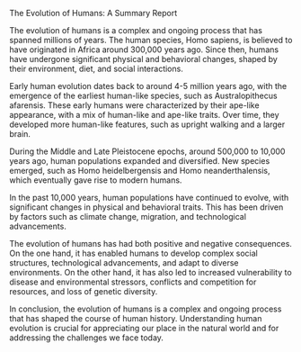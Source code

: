 The Evolution of Humans: A Summary Report

The evolution of humans is a complex and ongoing process that has spanned millions of years. The human species, Homo sapiens, is believed to have originated in Africa around 300,000 years ago. Since then, humans have undergone significant physical and behavioral changes, shaped by their environment, diet, and social interactions.

Early human evolution dates back to around 4-5 million years ago, with the emergence of the earliest human-like species, such as Australopithecus afarensis. These early humans were characterized by their ape-like appearance, with a mix of human-like and ape-like traits. Over time, they developed more human-like features, such as upright walking and a larger brain.

During the Middle and Late Pleistocene epochs, around 500,000 to 10,000 years ago, human populations expanded and diversified. New species emerged, such as Homo heidelbergensis and Homo neanderthalensis, which eventually gave rise to modern humans.

In the past 10,000 years, human populations have continued to evolve, with significant changes in physical and behavioral traits. This has been driven by factors such as climate change, migration, and technological advancements.

The evolution of humans has had both positive and negative consequences. On the one hand, it has enabled humans to develop complex social structures, technological advancements, and adapt to diverse environments. On the other hand, it has also led to increased vulnerability to disease and environmental stressors, conflicts and competition for resources, and loss of genetic diversity.

In conclusion, the evolution of humans is a complex and ongoing process that has shaped the course of human history. Understanding human evolution is crucial for appreciating our place in the natural world and for addressing the challenges we face today.
